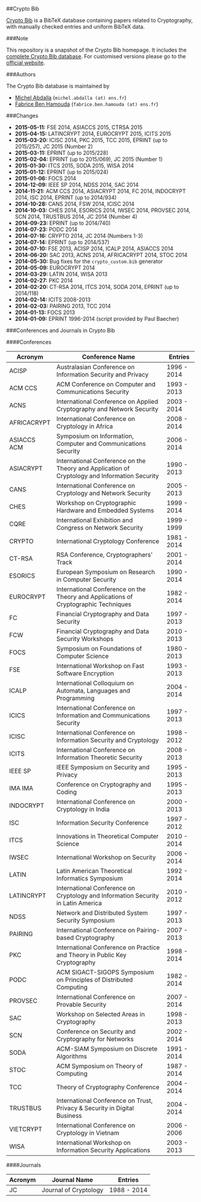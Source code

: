 ##Crypto Bib

[Crypto Bib](http://cryptobib.di.ens.fr/) is a BibTeX database containing papers related to Cryptography, with manually checked entries and uniform BibTeX data.

###Note

This repository is a snapshot of the Crypto Bib homepage. It includes the [complete Crypto Bib database](http://cryptobib.di.ens.fr/init/static/files/crypto.zip). For customised versions please go to the [official website](http://cryptobib.di.ens.fr/init/default/custom).

###Authors

The Crypto Bib database is maintained by

  - [Michel Abdalla](http://www.di.ens.fr/~mabdalla) (`michel.abdalla (at) ens.fr`)
  - [Fabrice Ben Hamouda](http://www.normalesup.org/~fbenhamo) (`fabrice.ben.hamouda (at) ens.fr`)


###Changes

  - **2015-05-11:** FSE 2014, ASIACCS 2015, CTRSA 2015
  - **2015-04-15:** LATINCRYPT 2014, EUROCRYPT 2015, ICITS 2015
  - **2015-03-20:** ICISC 2014, PKC 2015, TCC 2015, EPRINT (up to 2015/257), JC 2015 (Number 2)
  - **2015-03-11:** EPRINT (up to 2015/228)
  - **2015-02-04:** EPRINT (up to 2015/069), JC 2015 (Number 1)
  - **2015-01-30:** ITCS 2015, SODA 2015, WISA 2014
  - **2015-01-12:** EPRINT (up to 2015/024)
  - **2015-01-06:** FOCS 2014
  - **2014-12-09:** IEEE SP 2014, NDSS 2014, SAC 2014
  - **2014-11-21:** ACM CCS 2014, ASIACRYPT 2014, FC 2014, INDOCRYPT 2014, ISC 2014, EPRINT (up to 2014/934)
  - **2014-10-28:** CANS 2014, FSW 2014, ICISC 2014
  - **2014-10-03:** CHES 2014, ESORICS 2014, IWSEC 2014, PROVSEC 2014, SCN 2014, TRUSTBUS 2014, JC 2014 (Number 4)
  - **2014-09-23:** EPRINT (up to 2014/740)
  - **2014-07-23:** PODC 2014
  - **2014-07-16:** CRYPTO 2014, JC 2014 (Numbers 1-3)
  - **2014-07-14:** EPRINT (up to 2014/537)
  - **2014-07-10:** FSE 2013, ACISP 2014, ICALP 2014, ASIACCS 2014
  - **2014-06-20:** SAC 2013, ACNS 2014, AFRICACRYPT 2014, STOC 2014
  - **2014-05-30:** Bug fixes for the `crypto_custom.bib` generator
  - **2014-05-09:** EUROCRYPT 2014
  - **2014-03-29:** LATIN 2014, WISA 2013
  - **2014-02-27:** PKC 2014
  - **2014-02-20:** CT-RSA 2014, ITCS 2014, SODA 2014, EPRINT (up to 2014/118)
  - **2014-02-14:** ICITS 2008-2013
  - **2014-02-03:** PAIRING 2013, TCC 2014
  - **2014-01-13:** FOCS 2013
  - **2014-01-09:** EPRINT 1996-2014 (script provided by Paul Baecher)

###Conferences and Journals in Crypto Bib

####Conferences

| Acronym     | Conference Name                                                                               | Entries     |
| ----------- | --------------------------------------------------------------------------------------------- | ----------- |
| ACISP       | Australasian Conference on Information Security and Privacy                                   | 1996 - 2014 |
| ACM CCS     | ACM Conference on Computer and Communications Security                                        | 1993 - 2013 |
| ACNS        | International Conference on Applied Cryptography and Network Security                         | 2003 - 2014 |
| AFRICACRYPT | International Conference on Cryptology in Africa                                              | 2008 - 2014 |
| ASIACCS ACM | Symposium on Information, Computer and Communications Security                                | 2006 - 2014 |
| ASIACRYPT   | International Conference on the Theory and Application of Cryptology and Information Security | 1990 - 2013 |
| CANS        | International Conference on Cryptology and Network Security                                   | 2005 - 2013 |
| CHES        | Workshop on Cryptographic Hardware and Embedded Systems                                       | 1999 - 2014 |
| CQRE        | International Exhibition and Congress on Network Security                                     | 1999 - 1999 |
| CRYPTO      | International Cryptology Conference                                                           | 1981 - 2014 |
| CT-RSA      | RSA Conference, Cryptographers' Track                                                         | 2001 - 2014 |
| ESORICS     | European Symposium on Research in Computer Security                                           | 1990 - 2014 |
| EUROCRYPT   | International Conference on the Theory and Applications of Cryptographic Techniques           | 1982 - 2014 |
| FC          | Financial Cryptography and Data Security                                                      | 1997 - 2013 |
| FCW         | Financial Cryptography and Data Security Workshops                                            | 2010 - 2013 |
| FOCS        | Symposium on Foundations of Computer Science                                                  | 1980 - 2013 |
| FSE         | International Workshop on Fast Software Encryption                                            | 1993 - 2013 |
| ICALP       | International Colloquium on Automata, Languages and Programming                               | 2004 - 2014 |
| ICICS       | International Conference on Information and Communications Security                           | 1997 - 2013 |
| ICISC       | International Conference on Information Security and Cryptology                               | 1998 - 2012 |
| ICITS       | International Conference on Information Theoretic Security                                    | 2008 - 2013 |
| IEEE SP     | IEEE Symposium on Security and Privacy                                                        | 1995 - 2013 |
| IMA IMA     | Conference on Cryptography and Coding                                                         | 1995 - 2013 |
| INDOCRYPT   | International Conference on Cryptology in India                                               | 2000 - 2013 |
| ISC         | Information Security Conference                                                               | 1997 - 2012 |
| ITCS        | Innovations in Theoretical Computer Science                                                   | 2010 - 2014 |
| IWSEC       | International Workshop on Security                                                            | 2006 - 2014 |
| LATIN       | Latin American Theoretical Informatics Symposium                                              | 1992 - 2014 |
| LATINCRYPT  | International Conference on Cryptology and Information Security in Latin America              | 2010 - 2012 |
| NDSS        | Network and Distributed System Security Symposium                                             | 1997 - 2013 |
| PAIRING     | International Conference on Pairing-based Cryptography                                        | 2007 - 2013 |
| PKC         | International Conference on Practice and Theory in Public Key Cryptography                    | 1998 - 2014 |
| PODC        | ACM SIGACT-SIGOPS Symposium on Principles of Distributed Computing                            | 1982 - 2014 |
| PROVSEC     | International Conference on Provable Security                                                 | 2007 - 2014 |
| SAC         | Workshop on Selected Areas in Cryptography                                                    | 1998 - 2013 |
| SCN         | Conference on Security and Cryptography for Networks                                          | 2002 - 2014 |
| SODA        | ACM-SIAM Symposium on Discrete Algorithms                                                     | 1991 - 2014 |
| STOC        | ACM Symposium on Theory of Computing                                                          | 1987 - 2014 |
| TCC         | Theory of Cryptography Conference                                                             | 2004 - 2014 |
| TRUSTBUS    | International Conference on Trust, Privacy &amp; Security in Digital Business                 | 2004 - 2014 |
| VIETCRYPT   | International Conference on Cryptology in Vietnam                                             | 2006 - 2006 |
| WISA        | International Workshop on Information Security Applications                                   | 2003 - 2013 |


####Journals

| Acronym | Journal Name            | Entries     |
| ------- | ----------------------- | ----------- |
| JC      | Journal of Cryptology   | 1988 - 2014 |


